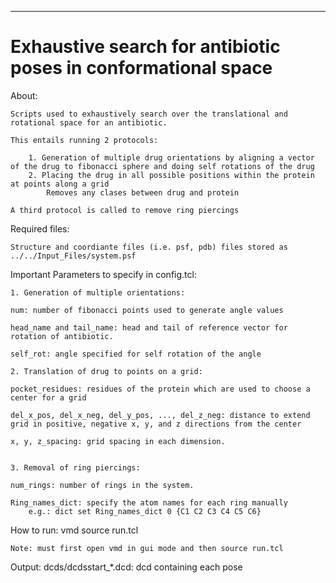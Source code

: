 **********************************************
Exhaustive search for antibiotic poses in conformational space 
===============================================================================
About:
	
	Scripts used to exhaustively search over the translational and rotational space for an antibiotic.
	
	This entails running 2 protocols:
		
		1. Generation of multiple drug orientations by aligning a vector of the drug to fibonacci sphere and doing self rotations of the drug
		2. Placing the drug in all possible positions within the protein at points along a grid
			Removes any clases between drug and protein
	
	A third protocol is called to remove ring piercings

Required files:
	
	Structure and coordiante files (i.e. psf, pdb) files stored as ../../Input_Files/system.psf

Important Parameters to specify in config.tcl: 
	
	1. Generation of multiple orientations:
	
	num: number of fibonacci points used to generate angle values
	
	head_name and tail_name: head and tail of reference vector for rotation of antibiotic.

	self_rot: angle specified for self rotation of the angle 

	2. Translation of drug to points on a grid:

	pocket_residues: residues of the protein which are used to choose a center for a grid

	del_x_pos, del_x_neg, del_y_pos, ..., del_z_neg: distance to extend grid in positive, negative x, y, and z directions from the center

	x, y, z_spacing: grid spacing in each dimension.


	3. Removal of ring piercings:
	
	num_rings: number of rings in the system.
	
	Ring_names_dict: specify the atom names for each ring manually
		e.g.: dict set Ring_names_dict 0 {C1 C2 C3 C4 C5 C6}

How to run:
	vmd 
	source run.tcl 
	
	Note: must first open vmd in gui mode and then source run.tcl
Output:
	dcds/dcdsstart_*.dcd: dcd containing each pose
